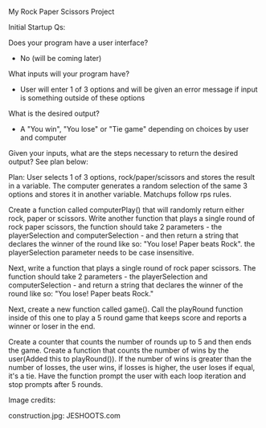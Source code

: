 My Rock Paper Scissors Project

Initial Startup Qs:

Does your program have a user interface? 

-   No (will be coming later)

What inputs will your program have? 

-   User will enter 1 of 3 options and will be given an error message if input is something outside of these options

What is the desired output? 

-   A "You win", "You lose" or "Tie game" depending on choices by user and computer 

Given your inputs, what are the steps necessary to return the desired output? See plan below: 

Plan: User selects 1 of 3 options, rock/paper/scissors and stores the result in a variable. The computer generates a random selection of the same 3 options and stores it in another variable. Matchups follow rps rules. 

Create a function called computerPlay() that will randomly return either rock, paper or scissors. Write another function that plays a single round of rock paper scissors, the function should take 2 parameters - the playerSelection and computerSelection - and then return a string that declares the winner of the round like so: "You lose! Paper beats Rock". the playerSelection parameter needs to be case insensitive.

Next, write a function that plays a single round of rock paper scissors. The function should take 2 parameters - the playerSelection and computerSelection - and return a string that declares the winner of the round like so: "You lose! Paper beats Rock."

Next, create a new function called game(). Call the playRound function inside of this one to play a 5 round game that keeps score and reports a winner or loser in the end.

Create a counter that counts the number of rounds up to 5 and then ends the game. Create a function that counts the number of wins by the user(Added this to playRound()). If the number of wins is greater than the number of losses, the user wins, if losses is higher, the user loses if equal, it's a tie. Have the function prompt the user with each loop iteration and stop prompts after 5 rounds.




Image credits:

construction.jpg: JESHOOTS.com